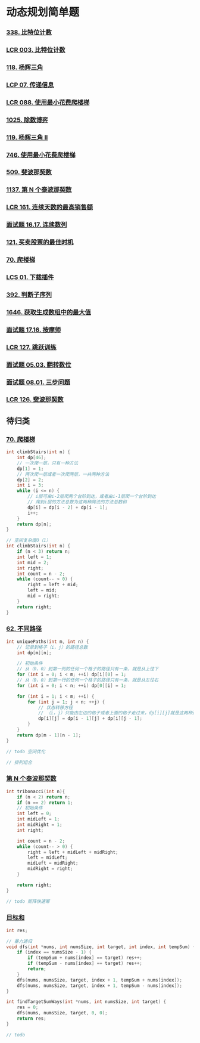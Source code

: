 # 动态规划简单题

### [338. 比特位计数](https://leetcode.cn/problems/counting-bits/)



### [LCR 003. 比特位计数](https://leetcode.cn/problems/w3tCBm/)



### [118. 杨辉三角](https://leetcode.cn/problems/pascals-triangle/)



### [LCP 07. 传递信息](https://leetcode.cn/problems/chuan-di-xin-xi/)



### [LCR 088. 使用最小花费爬楼梯](https://leetcode.cn/problems/GzCJIP/)



### [1025. 除数博弈](https://leetcode.cn/problems/divisor-game/)



### [119. 杨辉三角 II](https://leetcode.cn/problems/pascals-triangle-ii/)



### [746. 使用最小花费爬楼梯](https://leetcode.cn/problems/min-cost-climbing-stairs/)



### [509. 斐波那契数](https://leetcode.cn/problems/fibonacci-number/)



### [1137. 第 N 个泰波那契数](https://leetcode.cn/problems/n-th-tribonacci-number/)



### [LCR 161. 连续天数的最高销售额](https://leetcode.cn/problems/lian-xu-zi-shu-zu-de-zui-da-he-lcof/)



### [面试题 16.17. 连续数列](https://leetcode.cn/problems/contiguous-sequence-lcci/)



### [121. 买卖股票的最佳时机](https://leetcode.cn/problems/best-time-to-buy-and-sell-stock/)



### [70. 爬楼梯](https://leetcode.cn/problems/climbing-stairs/)



### [LCS 01. 下载插件](https://leetcode.cn/problems/Ju9Xwi/)



### [392. 判断子序列](https://leetcode.cn/problems/is-subsequence/)





### [1646. 获取生成数组中的最大值](https://leetcode.cn/problems/get-maximum-in-generated-array/)



### [面试题 17.16. 按摩师](https://leetcode.cn/problems/the-masseuse-lcci/)



### [LCR 127. 跳跃训练](https://leetcode.cn/problems/qing-wa-tiao-tai-jie-wen-ti-lcof/)



### [面试题 05.03. 翻转数位](https://leetcode.cn/problems/reverse-bits-lcci/)



### [面试题 08.01. 三步问题](https://leetcode.cn/problems/three-steps-problem-lcci/)



### [LCR 126. 斐波那契数](https://leetcode.cn/problems/fei-bo-na-qi-shu-lie-lcof/)







## 待归类

### [70. 爬楼梯](https://leetcode.cn/problems/climbing-stairs/)

```c
int climbStairs(int n) {
    int dp[46];
    // 一次爬一层，只有一种方法
    dp[1] = 1;
    // 两次爬一层或者一次爬两层，一共两种方法
    dp[2] = 2;
    int i = 3;
    while (i <= n) {
        // i层可由i-2层爬两个台阶到达，或者由i-1层爬一个台阶到达
        // 爬到i层的方法总数为这两种爬法的方法总数和
        dp[i] = dp[i - 2] + dp[i - 1];
        i++;
    }
    return dp[n];
}
```

```c
// 空间复杂度O（1）
int climbStairs(int n) {
    if (n < 3) return n;
    int left = 1;
    int mid = 2;
    int right;
    int count = n - 2;
    while (count-- > 0) {
        right = left + mid;
        left = mid;
        mid = right;
    }
    return right;
}
```

### [62. 不同路径](https://leetcode.cn/problems/unique-paths/)

```c
int uniquePaths(int m, int n) {
    // 记录到格子（i，j）的路径总数
    int dp[m][n];

    // 初始条件
    // 从（0，0）到第一列的任何一个格子的路径只有一条，就是从上往下
    for (int i = 0; i < m; ++i) dp[i][0] = 1;
    // 从（0，0）到第一行的任何一个格子的路径只有一条，就是从左往右
    for (int i = 0; i < n; ++i) dp[0][i] = 1;

    for (int i = 1; i < m; ++i) {
        for (int j = 1; j < n; ++j) {
            // 状态转移方程
            // （i，j）只能由左边的格子或者上面的格子走过来，dp[i][j]就是这两种途径的路径和
            dp[i][j] = dp[i - 1][j] + dp[i][j - 1];
        }
    }
    return dp[m - 1][n - 1];
}
```

```c
// todo 空间优化
```

```c
// 排列组合
```

### [第 N 个泰波那契数](https://leetcode.cn/problems/n-th-tribonacci-number/)

```c
int tribonacci(int n){
	if (n < 2) return n;
    if (n == 2) return 1;
    // 初始条件
    int left = 0;
    int midLeft = 1;
    int midRight = 1;
    int right;

    int count = n - 2;
    while (count-- > 0) {
        right = left + midLeft + midRight;
        left = midLeft;
        midLeft = midRight;
        midRight = right;
    }

    return right;
}
```

```c
// todo 矩阵快速幂
```

### [目标和](https://leetcode.cn/problems/target-sum/)

```c
int res;

// 暴力递归
void dfs(int *nums, int numsSize, int target, int index, int tempSum) {
    if (index == numsSize - 1) {
        if (tempSum + nums[index] == target) res++;
        if (tempSum - nums[index] == target) res++;
        return;
    }
    dfs(nums, numsSize, target, index + 1, tempSum + nums[index]);
    dfs(nums, numsSize, target, index + 1, tempSum - nums[index]);
}

int findTargetSumWays(int *nums, int numsSize, int target) {
    res = 0;
    dfs(nums, numsSize, target, 0, 0);
    return res;
}
```

```c
// todo
```

